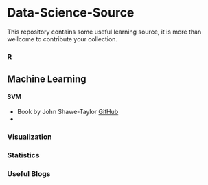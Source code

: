 # Data-Science-Source
This repository contains some useful learning source, it is more than wellcome to contribute your collection.


### R

## Machine Learning
#### SVM
- Book by John Shawe-Taylor [GitHub](http://www.support-vector.net/)
- 

### Visualization

### Statistics


### Useful Blogs

###


